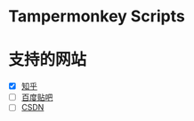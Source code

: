 # Tampermonkey Scripts


# 支持的网站

- [x] [知乎](//www.zhihu.com)
- [ ] [百度贴吧](//tieba.baidu.com)
- [ ] [CSDN](//www.csdn.net)
